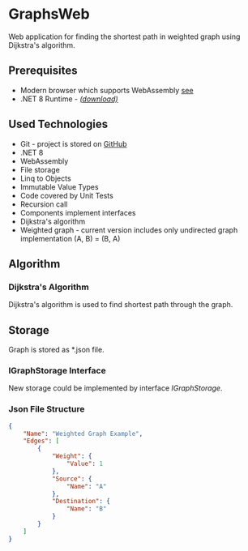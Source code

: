 # GraphsWeb

Web application for finding the shortest path in weighted graph using Dijkstra's algorithm.

## Prerequisites

* Modern browser which supports WebAssembly [see](https://developer.mozilla.org/en-US/docs/WebAssembly#browser_compatibility)
* .NET 8 Runtime - [*(download)*](https://dotnet.microsoft.com/en-us/download/dotnet/thank-you/runtime-aspnetcore-8.0.0-windows-hosting-bundle-installer)

## Used Technologies

* Git - project is stored on [GitHub](https://github.com/JiriHotovec/GraphsWeb)
* .NET 8
* WebAssembly
* File storage
* Linq to Objects
* Immutable Value Types
* Code covered by Unit Tests
* Recursion call
* Components implement interfaces
* Dijkstra's algorithm
* Weighted graph - current version includes only undirected graph implementation (A, B) = (B, A)

## Algorithm

### Dijkstra's Algorithm

Dijkstra's algorithm is used to find shortest path through the graph.

## Storage

Graph is stored as *.json file.

### IGraphStorage Interface

New storage could be implemented by interface *IGraphStorage*.

### Json File Structure

```json
{
    "Name": "Weighted Graph Example",
    "Edges": [
        {
            "Weight": {
                "Value": 1
            },
            "Source": {
                "Name": "A"
            },
            "Destination": {
                "Name": "B"
            }
        }
    ]
}
```